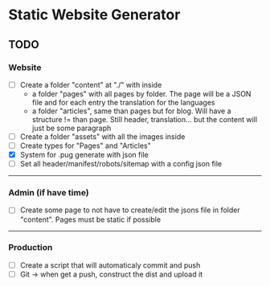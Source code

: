 # Static Website Generator

## TODO

### Website

- [ ] Create a folder "content" at "./" with inside
    - a folder "pages" with all pages by folder. The page will be a JSON file and for each entry the translation for the languages
    - a folder "articles", same than pages but for blog. Will have a structure != than page. Still header, translation... but the content will just be some paragraph
- [ ] Create a folder "assets" with all the images inside
- [ ] Create types for "Pages" and "Articles"
- [x] System for .pug generate with json file
- [ ] Set all header/manifest/robots/sitemap with a config json file

----

### Admin (if have time)

- [ ] Create some page to not have to create/edit the jsons file in folder "content". Pages must be static if possible

----

### Production

- [ ] Create a script that will automaticaly commit and push
- [ ] Git -> when get a push, construct the dist and upload it
